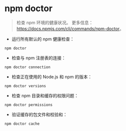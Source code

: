 # npm doctor

> 检查 npm 环境的健康状况。
> 更多信息：<https://docs.npmjs.com/cli/commands/npm-doctor>。

- 运行所有默认的 npm 健康检查：

`npm doctor`

- 检查与 npm 注册表的连接：

`npm doctor connection`

- 检查正在使用的 Node.js 和 npm 的版本：

`npm doctor versions`

- 检查 npm 目录和缓存的权限问题：

`npm doctor permissions`

- 验证缓存的包文件和校验和：

`npm doctor cache`